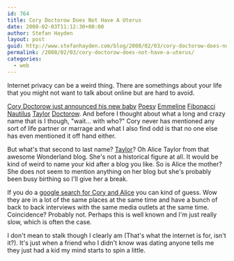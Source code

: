```yaml
---
id: 764
title: Cory Doctorow Does Not Have A Uterus
date: 2008-02-03T11:12:30+00:00
author: Stefan Hayden
layout: post
guid: http://www.stefanhayden.com/blog/2008/02/03/cory-doctorow-does-not-have-a-uterus/
permalink: /2008/02/03/cory-doctorow-does-not-have-a-uterus/
categories:
  - web
---
```

Internet privacy can be a weird thing. There are somethings about your life that you might not want to talk about online but are hard to avoid.

<a href="http://www.boingboing.net/2008/02/03/fine-news.html">Cory Doctorow just announced his new baby</a> <a href="http://www.uoregon.edu/%7Erbear/defence.html">Poesy</a>   <a href="http://www.spartacus.schoolnet.co.uk/WpankhurstE.htm">Emmeline</a>  <a href="http://en.wikipedia.org/wiki/Fibonacci">Fibonacci</a>  <a href="http://www.gutenberg.org/etext/6538">Nautilus</a>  <a href="http://www.wonderlandblog.com/">Taylor</a>  <a href="http://craphound.com/">Doctorow</a>. And before I thought about what a long and crazy name that is I though, "wait... with who?" Cory never has mentioned any sort of life partner or marrage and what I also find odd is that no one else has even mentioned it off hand either.

But what's that second to last name? <a href="http://www.wonderlandblog.com/">Taylor</a>? Oh Alice Taylor from that awesome Wonderland blog. She's not a historical figure at all. It would be kind of weird to name your kid after a blog you like. So is Alice the mother? She does not seem to mention anything on her blog but she's probably been busy birthing so I'll give her a break.

If you do a <a href="http://www.google.com/search?hl=en&amp;client=firefox-a&amp;rls=org.mozilla%3Aen-US%3Aofficial&amp;q=Cory+Doctorow+Alice+Taylor&amp;btnG=Search">google search for Cory and Alice</a> you can kind of guess. Wow they are in a lot of the same places at the same time and have a bunch of back to back interviews with the same media outlets at the same time. Coincidence? Probably not. Perhaps this is well known and I'm just really slow, which is often the case.

I don't mean to stalk though I clearly am (That's what the internet is for, isn't it?). It's just when a friend who I didn't know was dating anyone tells me they just had a kid my mind starts to spin a little.